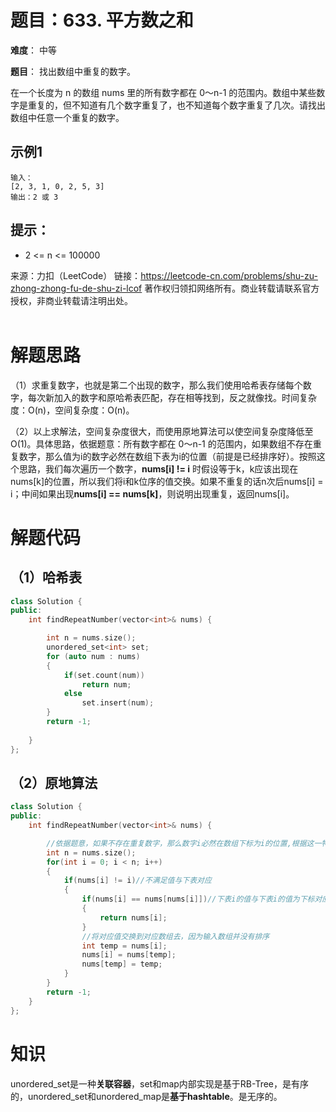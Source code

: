 # 题目：633. 平方数之和
**难度**： 中等	

**题目**：
找出数组中重复的数字。


在一个长度为 n 的数组 nums 里的所有数字都在 0～n-1 的范围内。数组中某些数字是重复的，但不知道有几个数字重复了，也不知道每个数字重复了几次。请找出数组中任意一个重复的数字。



## 示例1
```
输入：
[2, 3, 1, 0, 2, 5, 3]
输出：2 或 3 
```


## 提示：
- 2 <= n <= 100000



来源：力扣（LeetCode）
链接：https://leetcode-cn.com/problems/shu-zu-zhong-zhong-fu-de-shu-zi-lcof
著作权归领扣网络所有。商业转载请联系官方授权，非商业转载请注明出处。
<br>
<br>

# 解题思路
（1）求重复数字，也就是第二个出现的数字，那么我们使用哈希表存储每个数字，每次新加入的数字和原哈希表匹配，存在相等找到，反之就像找。时间复杂度：O(n)，空间复杂度：O(n)。

（2）以上求解法，空间复杂度很大，而使用原地算法可以使空间复杂度降低至O(1)。具体思路，依据题意：所有数字都在 0～n-1 的范围内，如果数组不存在重复数字，那么值为i的数字必然在数组下表为i的位置（前提是已经排序好）。按照这个思路，我们每次遍历一个数字，**nums[i] != i** 时假设等于k，k应该出现在nums[k]的位置，所以我们将i和k位序的值交换。如果不重复的话n次后nums[i] = i；中间如果出现**nums[i] == nums[k]**，则说明出现重复，返回nums[i]。



# 解题代码
## （1）哈希表
```cpp
class Solution {
public:
    int findRepeatNumber(vector<int>& nums) {

        int n = nums.size();
        unordered_set<int> set;
        for (auto num : nums)
        {
            if(set.count(num))
                return num;
            else
                set.insert(num);
        }
        return -1;
        
    }
};
```



## （2）原地算法

```cpp
class Solution {
public:
    int findRepeatNumber(vector<int>& nums) {

        //依据题意，如果不存在重复数字，那么数字i必然在数组下标为i的位置,根据这一特点我们采取原地算法
        int n = nums.size();
        for(int i = 0; i < n; i++)
        {
            if(nums[i] != i)//不满足值与下表对应
            {
                if(nums[i] == nums[nums[i]])//下表i的值与下表i的值为下标对应的值
                {
                    return nums[i];
                }
                //将对应值交换到对应数组去，因为输入数组并没有排序
                int temp = nums[i];
                nums[i] = nums[temp];
                nums[temp] = temp;
            }
        }
        return -1;
    }
};
```



# 知识

unordered_set是一种**关联容器**，set和map内部实现是基于RB-Tree，是有序的，unordered_set和unordered_map是**基于hashtable**。是无序的。